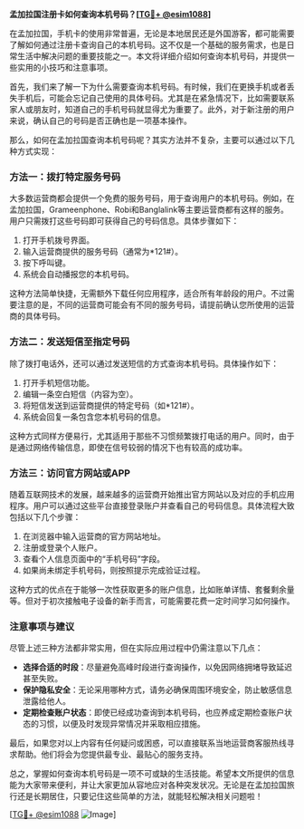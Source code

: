 **孟加拉国注册卡如何查询本机号码？[[TG💪+ @esim1088](https://t.me/s/esim1088)]**

在孟加拉国，手机卡的使用非常普遍，无论是本地居民还是外国游客，都可能需要了解如何通过注册卡查询自己的本机号码。这不仅是一个基础的服务需求，也是日常生活中解决问题的重要技能之一。本文将详细介绍如何查询本机号码，并提供一些实用的小技巧和注意事项。

首先，我们来了解一下为什么需要查询本机号码。有时候，我们在更换手机或者丢失手机后，可能会忘记自己使用的具体号码。尤其是在紧急情况下，比如需要联系家人或朋友时，知道自己的手机号码就显得尤为重要了。此外，对于新注册的用户来说，确认自己的号码是否正确也是一项基本操作。

那么，如何在孟加拉国查询本机号码呢？其实方法并不复杂，主要可以通过以下几种方式实现：

### 方法一：拨打特定服务号码

大多数运营商都会提供一个免费的服务号码，用于查询用户的本机号码。例如，在孟加拉国，Grameenphone、Robi和Banglalink等主要运营商都有这样的服务。用户只需拨打这些号码即可获得自己的号码信息。具体步骤如下：

1. 打开手机拨号界面。
2. 输入运营商提供的服务号码（通常为*121#）。
3. 按下呼叫键。
4. 系统会自动播报您的本机号码。

这种方法简单快捷，无需额外下载任何应用程序，适合所有年龄段的用户。不过需要注意的是，不同的运营商可能会有不同的服务号码，请提前确认您所使用的运营商的具体号码。

### 方法二：发送短信至指定号码

除了拨打电话外，还可以通过发送短信的方式查询本机号码。具体操作如下：

1. 打开手机短信功能。
2. 编辑一条空白短信（内容为空）。
3. 将短信发送到运营商提供的特定号码（如*121#）。
4. 系统会回复一条包含您本机号码的信息。

这种方式同样方便易行，尤其适用于那些不习惯频繁拨打电话的用户。同时，由于是通过网络传输信息，即使在信号较弱的情况下也有较高的成功率。

### 方法三：访问官方网站或APP

随着互联网技术的发展，越来越多的运营商开始推出官方网站以及对应的手机应用程序。用户可以通过这些平台直接登录账户并查看自己的号码信息。具体流程大致包括以下几个步骤：

1. 在浏览器中输入运营商的官方网站地址。
2. 注册或登录个人账户。
3. 查看个人信息页面中的“手机号码”字段。
4. 如果尚未绑定手机号码，则按照提示完成验证过程。

这种方式的优点在于能够一次性获取更多的账户信息，比如账单详情、套餐剩余量等。但对于初次接触电子设备的新手而言，可能需要花费一定时间学习如何操作。

### 注意事项与建议

尽管上述三种方法都非常实用，但在实际应用过程中仍需注意以下几点：

- **选择合适的时段**：尽量避免高峰时段进行查询操作，以免因网络拥堵导致延迟甚至失败。
- **保护隐私安全**：无论采用哪种方式，请务必确保周围环境安全，防止敏感信息泄露给他人。
- **定期检查账户状态**：即使已经成功查询到本机号码，也应养成定期检查账户状态的习惯，以便及时发现异常情况并采取相应措施。

最后，如果您对以上内容有任何疑问或困惑，可以直接联系当地运营商客服热线寻求帮助。他们将会为您提供最专业、最贴心的服务支持。

总之，掌握如何查询本机号码是一项不可或缺的生活技能。希望本文所提供的信息能为大家带来便利，并让大家更加从容地应对各种突发状况。无论是在孟加拉国旅行还是长期居住，只要记住这些简单的方法，就能轻松解决相关问题啦！

[[TG💪+ @esim1088](https://t.me/s/esim1088) ![Image](https://i.postimg.cc/4NQfJmqS/Snipaste-2025-05-13-00-14-12.png)]